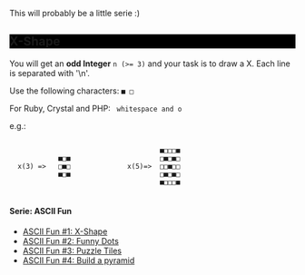 This will probably be a little serie :)

<div style="background-color:black;"><h2>X-Shape</h2></div>

You will get an <b>odd Integer</b> <code>n (>= 3)</code> and your task is to draw a X. Each line is separated with '\n'.

Use the following characters:  <code>■ □</code>

For Ruby, Crystal and PHP:  <code> whitespace and o </code>

e.g.:

<pre>
<code>
                                     ■□□□■
            ■□■                      □■□■□
  x(3) =>   □■□              x(5)=>  □□■□□
            ■□■                      □■□■□
                                     ■□□□■
</code>
</pre>

<h4> Serie: ASCII Fun</h4>
<ul>
<li><a href="https://www.codewars.com/kata/ascii-fun-number-1-x-shape">ASCII Fun #1: X-Shape</a></li>
<li><a href="https://www.codewars.com/kata/ascii-fun-number-2-funny-dots">ASCII Fun #2: Funny Dots</a></li>
<li><a href="https://www.codewars.com/kata/ascii-fun-number-3-puzzle-tiles">ASCII Fun #3: Puzzle Tiles</a></li>
<li><a href="https://www.codewars.com/kata/ascii-fun-number-4-build-a-pyramid">ASCII Fun #4: Build a pyramid</a></li>
</ul>